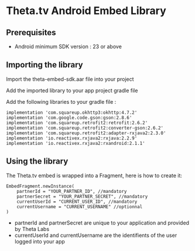 # Theta.tv Android Embed Library 


## Prerequisites

* Android minimum SDK version : 23 or above


## Importing the library

Import the theta-embed-sdk.aar file into your project

Add the imported library to your app project gradle file

Add the following libraries to your gradle file :

```
implementation 'com.squareup.okhttp3:okhttp:4.7.2'
implementation 'com.google.code.gson:gson:2.8.6'
implementation 'com.squareup.retrofit2:retrofit:2.6.2'
implementation 'com.squareup.retrofit2:converter-gson:2.6.2'
implementation 'com.squareup.retrofit2:adapter-rxjava2:2.3.0'
implementation 'io.reactivex.rxjava2:rxjava:2.2.9'
implementation 'io.reactivex.rxjava2:rxandroid:2.1.1'
```

## Using the library

The Theta.tv embed is wrapped into a Fragment, here is how to create it:

```
EmbedFragment.newInstance(
    partnerId = "YOUR_PARTNER_ID", //mandatory
    partnerSecret = "YOUR_PARTNER_SECRET", //mandatory
    currentUserId = "CURRENT_USER_ID", //mandatory
    currentUsername = "CURRENT_USERNAME" //optionnal
)
```

* partnerId and partnerSecret are unique to your application and provided by Theta Labs
* currentUserId and currentUsername are the identifients of the user logged into your app
